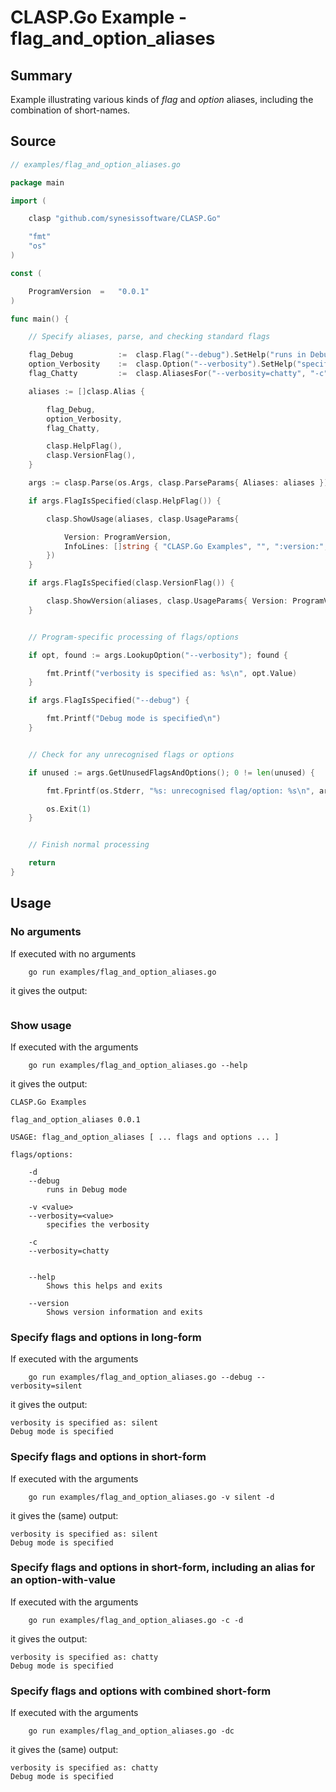 # CLASP.Go Example - **flag_and_option_aliases**

## Summary

Example illustrating various kinds of *flag* and *option* aliases, including the combination of short-names.

## Source

```Go
// examples/flag_and_option_aliases.go

package main

import (

    clasp "github.com/synesissoftware/CLASP.Go"

    "fmt"
    "os"
)

const (

    ProgramVersion  =   "0.0.1"
)

func main() {

    // Specify aliases, parse, and checking standard flags

    flag_Debug          :=  clasp.Flag("--debug").SetHelp("runs in Debug mode").SetAlias("-d")
    option_Verbosity    :=  clasp.Option("--verbosity").SetHelp("specifies the verbosity").SetAlias("-v").SetValues("terse", "quiet", "silent", "chatty")
    flag_Chatty         :=  clasp.AliasesFor("--verbosity=chatty", "-c")

    aliases := []clasp.Alias {

        flag_Debug,
        option_Verbosity,
        flag_Chatty,

        clasp.HelpFlag(),
        clasp.VersionFlag(),
    }

    args := clasp.Parse(os.Args, clasp.ParseParams{ Aliases: aliases })

    if args.FlagIsSpecified(clasp.HelpFlag()) {

        clasp.ShowUsage(aliases, clasp.UsageParams{

            Version: ProgramVersion,
            InfoLines: []string { "CLASP.Go Examples", "", ":version:", "" },
        })
    }

    if args.FlagIsSpecified(clasp.VersionFlag()) {

        clasp.ShowVersion(aliases, clasp.UsageParams{ Version: ProgramVersion })
    }


    // Program-specific processing of flags/options

    if opt, found := args.LookupOption("--verbosity"); found {

        fmt.Printf("verbosity is specified as: %s\n", opt.Value)
    }

    if args.FlagIsSpecified("--debug") {

        fmt.Printf("Debug mode is specified\n")
    }


    // Check for any unrecognised flags or options

    if unused := args.GetUnusedFlagsAndOptions(); 0 != len(unused) {

        fmt.Fprintf(os.Stderr, "%s: unrecognised flag/option: %s\n", args.ProgramName, unused[0].Str())

        os.Exit(1)
    }


    // Finish normal processing

    return
}
```

## Usage

### No arguments

If executed with no arguments

```
    go run examples/flag_and_option_aliases.go
```

it gives the output:

```
```

### Show usage

If executed with the arguments

```
    go run examples/flag_and_option_aliases.go --help
```

it gives the output:

```
CLASP.Go Examples

flag_and_option_aliases 0.0.1

USAGE: flag_and_option_aliases [ ... flags and options ... ]

flags/options:

    -d
    --debug
        runs in Debug mode

    -v <value>
    --verbosity=<value>
        specifies the verbosity

    -c
    --verbosity=chatty


    --help
        Shows this helps and exits

    --version
        Shows version information and exits
```

### Specify flags and options in long-form

If executed with the arguments

```
    go run examples/flag_and_option_aliases.go --debug --verbosity=silent
```

it gives the output:

```
verbosity is specified as: silent
Debug mode is specified
```

### Specify flags and options in short-form

If executed with the arguments

```
    go run examples/flag_and_option_aliases.go -v silent -d
```

it gives the (same) output:

```
verbosity is specified as: silent
Debug mode is specified
```

### Specify flags and options in short-form, including an alias for an option-with-value

If executed with the arguments

```
    go run examples/flag_and_option_aliases.go -c -d
```

it gives the output:

```
verbosity is specified as: chatty
Debug mode is specified
```

### Specify flags and options with combined short-form

If executed with the arguments

```
    go run examples/flag_and_option_aliases.go -dc
```

it gives the (same) output:

```
verbosity is specified as: chatty
Debug mode is specified
```

